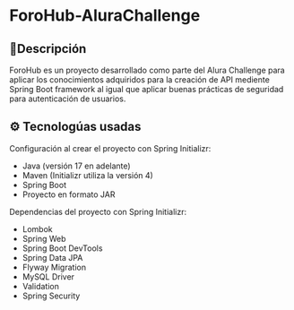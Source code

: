 # ForoHub-AluraChallenge

## 📄Descripción

ForoHub es un proyecto desarrollado como parte del Alura Challenge para aplicar los conocimientos
adquiridos para la creación de API mediente Spring Boot framework al igual que aplicar buenas prácticas
de seguridad para autenticación de usuarios.

## ⚙️ Tecnologúas usadas

Configuración al crear el proyecto con Spring Initializr:

- Java (versión 17 en adelante)
- Maven (Initializr utiliza la versión 4)
- Spring Boot
- Proyecto en formato JAR

Dependencias del proyecto con Spring Initializr:

- Lombok
- Spring Web
- Spring Boot DevTools
- Spring Data JPA
- Flyway Migration
- MySQL Driver
- Validation
- Spring Security
